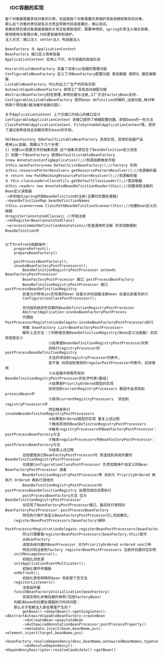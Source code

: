### 　IOC容器的实现
    每个对象都需要其他对象的引用，也就是每个对象需要负责维护具有依赖和联系的对象，
    那么这个对象的责任就有点大而且导致代码高度耦合，难以测试。
    依赖反转后使对象直接直接的关系交给框架就好，需要申明好，spring负责注入相关依赖.
    使得使用与管理分离,代码更容编写和维护。
    注入方式：接口注入 setter注入 构造器注入
    
    BeanFactory 与 ApplicationContext
    BeanFactory 接口定义简单容器
    ApplicationContext 应用上下问，作为容器的高级形态
    
    HierarchicalBeanFactory 具备了双亲ioc容器的管理功能
    ConfigurableBeanFactory 定义了对BeanFactory配置功能 类加载器 类转化 属性编辑器
    ListableBeanFactory 可以列出工厂生产的所有实例
    AutowireCapableBeanFactory 使得工厂具有自动装配功能
    AbstractBeanFactory别名管理,单例创建与注册,工厂方法FactoryBean支持.
    ConfigurableListableBeanFactory 提供bean definition的解析,注册功能,再对单例来个预加载(解决循环依赖问题).
    
    关于ApplicationContext 上下文接口为核心的接口设计
    ConfigurableApplicationContext 该接口提供了根据配置创建、获取bean的一些方法
    ClassPathXmlApplicationContext、FileSystemXmlApplicationContext等。提供了通过各种途径去加载实例化bean的手段。
    
    XmlBeacFactory 与DefaultListableBeanFactory 具体实现，具体的容器产品
    使用ioc容器，需要以下几个步骤：
    1) 创建ioc配置文件的抽象资源 这个抽象资源包含了BeanDefinition定义信息
    2）创建一个BeanFactory 使用DefaultListableBeanFactory
    ①new AnnotationConfigApplication();//构造函数触发开始
    ②this.beanFactory=new DefaultListBeanFactory();//factory 实例
    ③this.resourcePatterResolver= getResourcePatternResolver();//资源解析器
    ④ return new PathMachingResourcePatternResolver();//资源解析器
    ⑤ this.classLoader=ClassUtils.getDefaultClassLoader();//类加载器
    ⑥this.reader= new AnnotatedBeanDefinitionReader(this);//创建读取注解的Bean定义读取器 
    ->并初始化spring内部BeanDefinition的注册(主要时后置处理器)
    ->beanDefinitionMap beanDefinitionNames
    ⑦this.scanner=new ClassPathBeanDefinitionScanner(this);//创建Bean定义扫描器
    ⑧register(annotatedClasses) //开始注册
    ->doRegisterBean(annotatedClass)
    ->processCommonDefinitionAnnotations//检查通用的注解 并添加数据到BeanDefinition中
    
    
    以下为refresh函数操作：
        prepareRefresh();
        prepareBeanFactory()
        
        postProcessBeanFactory();
        invokeBeanFactoryPostProcessors();
            BeanDefinitionRegistryPostProcessor extends BeanFactoryPostProcessor
            BeanFactoryPostProcessor 接口 postProcessBeanFactory  
            BeanDefinitionRegistryPostProcessor 接口 postProcessBeanDefinitionRegistry
            前者允许修改ioc实现类的bean 后者允许向容器注册bean 后者比前者先执行
            ConfigurationClassPostProcessor();
            
            先扫描系统初步加载的BeanDefinitionRegistryPostProcessor
            AbstractApplication:invokeBaenFactoryPostProcess 
            代理给PostProcessorRegistrationDelegate:invokeBeanFactoryPostProcessors执行
            参数 beanFactory List<BeanFactoryPostProcessor>
            解析上述方法：①判断是否是BeanDefinitionRegistry(Bean定义注册器) 的实现若是走②
                        ②如果是BeannDefinitionRegistryPostProcessor实例 
                        则执行registryProcessor的postProcessBeanDefinitionRegistry
                        方法并添加到registryProcessor列表中,
                        若不是 则添加到常规的regularPostProcessor列表中，后续使用
                        ③从容器中获取所有的BeanDefinitionRegitryPostProcessor的名字列表(数组)
                        ④如果是PriorityOrdered类型的实现
                        则添加到currentRegistryProcessors 数组中且添加到processBeans中
                        ⑤排序currentRegistryProcessors  添加到registryProcessors中
                        然后触发执行invokeBeanDefinitonRegistryPostProcessors
                        ⑥如果是Ordered类型的实现 重复上述过程
                        ⑦触发其他的BeanDefinitonRegistryPostProcessors
                        ⑧触发registryProcessors中BeanFactoryPostProcessor：postProcessBeanFactory方法
                        ⑨触发regularProcessors中BeanFactoryPostProcessor：postProcessBeanFactory方法
                        ⑩结束上述过程
            总结便是执行BeanFactoyPostProcessor时 首选找到系统内置的BeanDefinitionRegistryPostProcessor
            也就是ConfigurationClassPostProcessor 负责加载用户自定义的Bean BeanFactoryPostProcessor 或者
            BeanDefinitionRegistryPostProcessor等 先执行 PriorityOrdered 再执行 Ordered 再执行其他的
            BeanDefinitionRegistryPostProcessor的postProcessBeanDefinitionRegistry 处理完成后还需执行
            postProcessBeanFactory方法 应为BeanDefinitionRegistryPostProcessor 
            也实现了BeanFactoryPostProcessor接口，最后执行常规的BeanFactoryPostProcessor：postProcessBeanFactory
            然后执行用户自定义BeanFactoryPostProcessor们;完结撒花。
        registerBeanPostProcessors(beanFactory)解析
            PostProcessorRegistrationDelegate.registerBeanPostProcessors(beanFactory,this)
            所以只需要看registerBeanPostProcessors(beanFactory,this)就可
            从BeanFactory
            读取系统内置的BeanProcessor 分为PriorityOrdered ordered non三种
            然后分别注册到factory registerBeanPostProcessors 注册并创建对应实例
        initMessageSource();
            初始化消息源
        initApplicationEventMulticater();
            初始化事件传播器
        onRefresh();
            初始化其他特殊的bean 目前是个空方法
        registerListeners()
            注册监听器
        finishBeanFactoryInitialization(beanFactory)
            完成实例化非懒加载的单例(包括factoryBean)
        先解决bean的后置处理器执行时间问题：
        那么关于依赖注入是在哪里产生的？
            getBean()->doGetBean()->getSingleton()->AbstractAutowireCapableBeanFactory:createBean
            ->doCreateBean->populateBean
            ->AuthowiredAnnotationBeanProcessor:postProcessProperty()
            ->metadata.inject(bean,beanName,pvs)->element.inject(target,beanName,pvs)
            ->beanFactory.resolveDependency(desc,beanName,autowiredBeanNames,typeConverter)
            ->doResolveDependency()->DependencyDescriptor:resolveCandidate()->getBean()
        
                
            
                
            
            
            
        
           
     
                  
                    
            
            
    